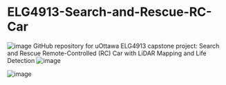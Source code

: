 # ELG4913-Search-and-Rescue-RC-Car
![image](https://github.com/user-attachments/assets/bff2c32a-aa6f-470e-8171-dde8c1de4d41)
GitHub repository for uOttawa ELG4913 capstone project: Search and Rescue Remote-Controlled (RC) Car with LiDAR Mapping and Life Detection
![image](https://github.com/user-attachments/assets/9f68b2f8-a399-4b9e-a0ca-28b69913ef17)

![image](https://github.com/user-attachments/assets/a0dcc0c9-3205-4360-b7f7-b30ca54d47e9)
